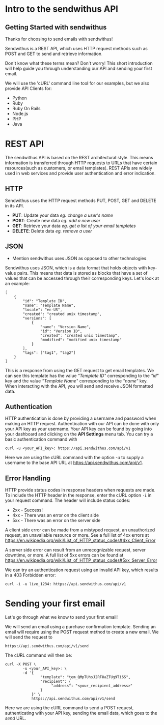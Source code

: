 # Intro to the sendwithus API

## Getting Started with sendwithus
Thanks for choosing to send emails with sendwithus! 

Sendwithus is a REST API, which uses HTTP request methods such as POST and GET
to send and retrieve information. 

Don't know what these terms mean? Don't worry! This short introduction will help guide you through understanding our API
and sending your first email. 

We will use the 'cURL' command line tool for our examples, but we also provide API Clients for:

* Python
* Ruby
* Ruby On Rails
* Node.js
* PHP
* Java

# REST API
The sendwithus API is based on the REST architectural style. This means information is transferred through HTTP requests to URLs
that have certain resources(such as customers, or email templates). REST APIs are widely used in web services and 
provide user authentication and error indication.

## HTTP
Sendwithus uses the HTTP request methods PUT, POST, GET and DELETE in its API. 

* **PUT**: Update your data *eg. change a user's name*
* **POST**: Create new data *eg.  add a new user*
* **GET**: Retrieve your data *eg.  get a list of your email templates*
* **DELETE**: Delete data *eg. remove a user*

## JSON
- Mention sendwithus uses JSON as opposed to other technologies

Sendwithus uses JSON, which is a data format that holds objects with key-value pairs. This means that
data is stored as blocks that have a set of values that can be accessed through their corresponding keys. Let's look at
an example:
```
[
    {
        "id": "Template ID",
        "name": "Template Name",
        "locale": "en-US",
        "created": "created unix timestamp",
        "versions": [
            {
                "name": "Version Name",
                "id": "Version ID",
                "created": "created unix timestamp",
                "modified": "modified unix timestamp"
            }
        ],
        "tags": ["tag1", "tag2"]
    }
]
```
This is a response from using the GET request to get email templates. We can see this template has the value *"Template ID"* corresponding to the *"id"* 
key and the value *"Template Name"* corresponding to the *"name"* key. When interacting with the API, you will send and receive JSON formatted data.

## Authentication
HTTP authentication is done by providing a username and password when making an HTTP request. Authentication with our API can be 
done with only your API key as your username. Your API key can be found by going into your dashboard and 
clicking on the **API Settings** menu tab. You can try a basic authentication command with

`curl -u <your_API_key>: https://api.sendwithus.com/api/v1`

Here we are using the cURL command with the option *-u* to supply a username to the base API URL at https://api.sendwithus.com/api/v1.

## Error Handling
HTTP provide status codes in response headers when requests are made. To include the HTTP header in the response,
enter the cURL option `-i` in your request command. The header will include status codes:

* 2xx - Success!
* 4xx - There was an error on the client side
* 5xx - There was an error on the server side

A client side error can be made from a mistyped request, an unauthorized request, an unavailable resource or more. See a full
list of 4xx errors at https://en.wikipedia.org/wiki/List_of_HTTP_status_codes#4xx_Client_Error

A server side error can result from an unrecognizable request, server downtime, or more. A full list of 5xx errors can be found
at https://en.wikipedia.org/wiki/List_of_HTTP_status_codes#5xx_Server_Error

We can try an authentication request using an invalid API key, which results in a 403 Forbidden error:

`curl -i -u live_1234: https://api.sendwithus.com/api/v1
`

# Sending your first email
Let's go through what we know to send your first email!

We will send an email using a purchase confirmation template. Sending an email will require using the 
POST request method to create a new email. We will send the request to

`https://api.sendwithus.com/api/v1/send`

The cURL command will then be:

```
curl -X POST \
		-u <your_API_key>: \
		-d '{
      			"template": "tem_QMpTUhsJ2RF8aZTUg9Ti6S",
      			"recipient": {
       				 "address": "<your_recipient_address>"
      			}
    		}' \
    		https://api.sendwithus.com/api/v1/send
```

Here we are using the cURL command to send a POST request, authenticating with your API key, sending the email data, which goes to the *send* URL.

